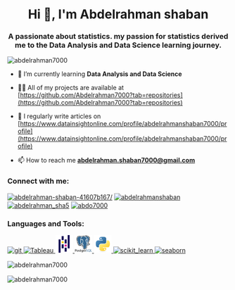 <h1 align="center">Hi 👋, I'm Abdelrahman shaban</h1>
<h3 align="center">A passionate about statistics. my passion for statistics derived me to the Data Analysis and Data Science learning journey.</h3>

<p align="left"> <img src="https://komarev.com/ghpvc/?username=abdelrahman7000&label=Profile%20views&color=0e75b6&style=flat" alt="abdelrahman7000" /> </p>

- 🌱 I’m currently learning **Data Analysis and Data Science**

- 👨‍💻 All of my projects are available at [https://github.com/Abdelrahman7000?tab=repositories](https://github.com/Abdelrahman7000?tab=repositories)

- 📝 I regularly write articles on [https://www.datainsightonline.com/profile/abdelrahmanshaban7000/profile](https://www.datainsightonline.com/profile/abdelrahmanshaban7000/profile)

- 📫 How to reach me **abdelrahman.shaban7000@gmail.com**

<h3 align="left">Connect with me:</h3>
<p align="left">
<a href="https://linkedin.com/in/abdelrahman-shaban-41607b167/" target="blank"><img align="center" src="https://raw.githubusercontent.com/rahuldkjain/github-profile-readme-generator/master/src/images/icons/Social/linked-in-alt.svg" alt="abdelrahman-shaban-41607b167/" height="30" width="40" /></a>
<a href="https://kaggle.com/abdelrahmanshaban" target="blank"><img align="center" src="https://raw.githubusercontent.com/rahuldkjain/github-profile-readme-generator/master/src/images/icons/Social/kaggle.svg" alt="abdelrahmanshaban" height="30" width="40" /></a>
<a href="https://www.hackerrank.com/abdelrahman_sha5" target="blank"><img align="center" src="https://raw.githubusercontent.com/rahuldkjain/github-profile-readme-generator/master/src/images/icons/Social/hackerrank.svg" alt="abdelrahman_sha5" height="30" width="40" /></a>
<a href="https://codeforces.com/profile/abdo7000" target="blank"><img align="center" src="https://raw.githubusercontent.com/rahuldkjain/github-profile-readme-generator/master/src/images/icons/Social/codeforces.svg" alt="abdo7000" height="30" width="40" /></a>
</p>

<h3 align="left">Languages and Tools:</h3>
<p align="left"> <a href="https://git-scm.com/" target="_blank" rel="noreferrer"> <img src="https://www.vectorlogo.zone/logos/git-scm/git-scm-icon.svg" alt="git" width="40" height="40"/> </a> <a href="https://www.tableau.com/" target="_blank" rel="noreferrer"> <img src="https://vectorwiki.com/images/Tb8i6__tableau-logo.svg" alt="Tableau" width="130" height="40"/> </a>                                                                        
  <a href="https://pandas.pydata.org/" target="_blank" rel="noreferrer"> <img src="https://raw.githubusercontent.com/devicons/devicon/2ae2a900d2f041da66e950e4d48052658d850630/icons/pandas/pandas-original.svg" alt="pandas" width="40" height="40"/> </a> <a href="https://www.postgresql.org" target="_blank" rel="noreferrer"> <img src="https://raw.githubusercontent.com/devicons/devicon/master/icons/postgresql/postgresql-original-wordmark.svg" alt="postgresql" width="40" height="40"/> </a> <a href="https://www.python.org" target="_blank" rel="noreferrer"> <img src="https://raw.githubusercontent.com/devicons/devicon/master/icons/python/python-original.svg" alt="python" width="40" height="40"/> </a> <a href="https://www.mongodb.com/" target="_blank" rel="noreferrer"> <img src="https://webimages.mongodb.com/_com_assets/cms/kuyjf3vea2hg34taa-horizontal_default_slate_blue.svg" alt="scikit_learn" width="40" height="40"/> </a> <a href="https://seaborn.pydata.org/" target="_blank" rel="noreferrer"> <img src="https://seaborn.pydata.org/_images/logo-mark-lightbg.svg" alt="seaborn" width="40" height="40"/> </a> </p>

<p><img align="center" src="https://github-readme-stats.vercel.app/api/top-langs?username=abdelrahman7000&show_icons=true&locale=en&layout=compact" alt="abdelrahman7000" /></p>

<p><img align="center" src="https://github-readme-streak-stats.herokuapp.com/?user=abdelrahman7000&" alt="abdelrahman7000" /></p>

